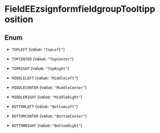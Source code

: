 

# FieldEEzsignformfieldgroupTooltipposition

## Enum


* `TOPLEFT` (value: `"TopLeft"`)

* `TOPCENTER` (value: `"TopCenter"`)

* `TOPRIGHT` (value: `"TopRight"`)

* `MIDDLELEFT` (value: `"MiddleLeft"`)

* `MIDDLECENTER` (value: `"MiddleCenter"`)

* `MIDDLERIGHT` (value: `"MiddleRight"`)

* `BOTTOMLEFT` (value: `"BottomLeft"`)

* `BOTTOMCENTER` (value: `"BottomCenter"`)

* `BOTTOMRIGHT` (value: `"BottomRight"`)



